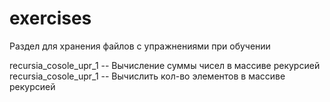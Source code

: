 # exercises
Раздел для хранения файлов с упражнениями при обучении

recursia_cosole_upr_1  -- Вычисление суммы чисел в массиве рекурсией
recursia_cosole_upr_1  -- Вычислить кол-во элементов в массиве рекурсией 
